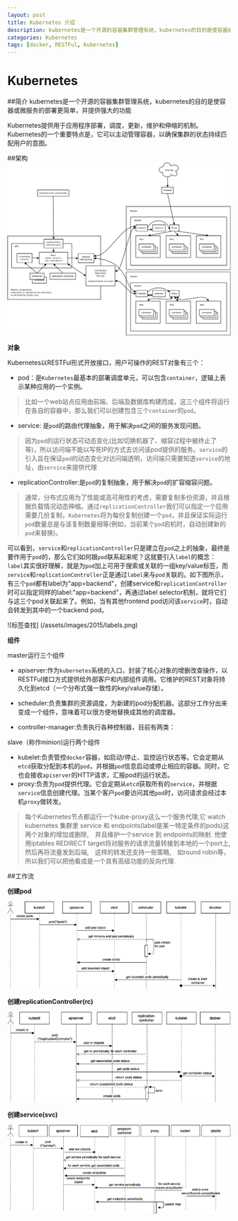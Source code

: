 ```yaml
---
layout: post
title: Kubernetes 介绍
description: kubernetes是一个开源的容器集群管理系统，kubernetes的目的是使容器或微服务的部署更简单，并提供强大的功能
categories: Kubernetes
tags: [docker, RESTFul, Kubernetes]
---
```


# Kubernetes

##简介
kubernetes是一个开源的容器集群管理系统，kubernetes的目的是使容器或微服务的部署更简单，并提供强大的功能

Kubernetes提供用于应用程序部署，调度，更新，维护和伸缩的机制。 Kubernetes的一个重要特点是，它可以主动管理容器，以确保集群的状态持续匹配用户的意图。

##架构
![架构图](/assets/images/2015/kubernetes-arch.png)



**对象**



Kubernetes以RESTFul形式开放接口，用户可操作的REST对象有三个：

   - pod：是`Kubernetes`最基本的部署调度单元，可以包含`container`，逻辑上表示某种应用的一个实例。
   >比如一个web站点应用由前端、后端及数据库构建而成，这三个组件将运行在各自的容器中，那么我们可以创建包含三个`container`的`pod`。
   
   - service: 是`pod`的路由代理抽象，用于解决`pod`之间的服务发现问题。
   >因为`pod`的运行状态可动态变化(比如切换机器了、缩容过程中被终止了等)，所以访问端不能以写死IP的方式去访问该pod提供的服务。`service`的引入旨在保证`pod`的动态变化对访问端透明，访问端只需要知道`service`的地址，由`service`来提供代理
   - replicationController:是`pod`的复制抽象，用于解决`pod`的扩容缩容问题。
   >通常，分布式应用为了性能或高可用性的考虑，需要复制多份资源，并且根据负载情况动态伸缩。通过`replicationController`我们可以指定一个应用需要几份复制，`Kubernetes`将为每份复制创建一个`pod`，并且保证实际运行`pod`数量总是与该复制数量相等(例如，当前某个`pod`宕机时，自动创建新的`pod`来替换)。
   
   可以看到，`service`和`replicationController`只是建立在`pod`之上的抽象，最终是要作用于`pod`的，那么它们如何跟`pod`联系起来呢？这就要引入`label`的概念：`label`其实很好理解，就是为`pod`加上可用于搜索或关联的一组key/value标签，而`service`和`replicationController`正是通过`label`来与`pod`关联的。如下图所示，有三个`pod`都有label为"app=backend"，创建service和`replicationController`时可以指定同样的label:"app=backend"，再通过label selector机制，就将它们与这三个pod关联起来了。例如，当有其他frontend pod访问该`service`时，自动会转发到其中的一个backend pod。
   
   ![标签查找] (/assets/images/2015/labels.png)
   

**组件**


master运行三个组件

- apiserver:作为`kubernetes`系统的入口，封装了核心对象的增删改查操作，以RESTFul接口方式提供给外部客户和内部组件调用。它维护的REST对象将持久化到etcd（一个分布式强一致性的key/value存储）。

- scheduler:负责集群的资源调度，为新建的pod分配机器。这部分工作分出来变成一个组件，意味着可以很方便地替换成其他的调度器。

- controller-manager:负责执行各种控制器，目前有两类：

slave（称作minion)运行两个组件

- kubelet:负责管控`docker`容器，如启动/停止、监控运行状态等。它会定期从`etcd`获取分配到本机的`pod`，并根据`pod`信息启动或停止相应的容器。同时，它也会接收`apiserver`的HTTP请求，汇报pod的运行状态。
- proxy:负责为`pod`提供代理。它会定期从`etcd`获取所有的`service`，并根据`service`信息创建代理。当某个客户`pod`要访问其他`pod`时，访问请求会经过本机`proxy`做转发。

> 每个Kubernetes节点都运行一个kube-proxy这么一个服务代理,它 watch kubernetes 集群里 service 和 endpoints(label是某一特定条件的pods)这两个对象的增加或删除,　并且维护一个service 到 endpoints的映射. 他使用iptables REDIRECT target将对服务的请求流量转接到本地的一个port上,　然后再将流量发到后端,　这样的转发还支持一些策略,　如round robin等，所以我们可以把他看成是一个具有高级功能的反向代理.

##工作流

**创建pod**

![创建pods](/assets/images/2015/createpod.png)

**创建replicationController(rc)**

![创建rc](/assets/images/2015/replicationController.png)

**创建service(svc)**

![创建svc](/assets/images/2015/service.png)


